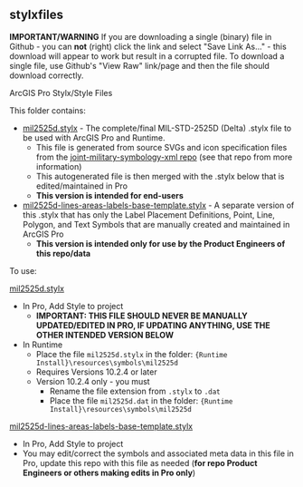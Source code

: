 ## stylxfiles

**IMPORTANT/WARNING** If you are downloading a single (binary) file in Github - you can **not** (right) click the link and select "Save Link As..." - this download will appear to work but result in a corrupted file. To download a single file, use Github's "View Raw" link/page and then the file should download correctly.

ArcGIS Pro Stylx/Style Files

This folder contains:

* [mil2525d.stylx](./mil2525d.stylx) - The complete/final MIL-STD-2525D (Delta) .stylx file to be used with ArcGIS Pro and Runtime.
    * This file is generated from source SVGs and icon specification files from the [joint-military-symbology-xml repo](https://github.com/Esri/joint-military-symbology-xml) (see that repo from more information)
    * This autogenerated file is then merged with the .stylx below that is edited/maintained in Pro
    * **This version is intended for end-users**
* [mil2525d-lines-areas-labels-base-template.stylx](./mil2525d-lines-areas-labels-base-template.stylx) - A separate version of this .stylx that has only the Label Placement Definitions, Point, Line, Polygon, and Text Symbols that are manually created and maintained in ArcGIS Pro
	* **This version is intended only for use by the Product Engineers of this repo/data**

To use:

[mil2525d.stylx](./mil2525d.stylx)

* In Pro, Add Style to project
	* **IMPORTANT: THIS FILE SHOULD NEVER BE MANUALLY UPDATED/EDITED IN PRO, IF UPDATING ANYTHING, USE THE OTHER INTENDED VERSION BELOW**
* In Runtime 
    * Place the file `mil2525d.stylx` in the folder: `{Runtime Install}\resources\symbols\mil2525d`
    * Requires Versions 10.2.4 or later
    * Version 10.2.4 only - you must 
        * Rename the file extension from `.stylx` to `.dat`
        * Place the file `mil2525d.dat` in the folder: `{Runtime Install}\resources\symbols\mil2525d`

[mil2525d-lines-areas-labels-base-template.stylx](./mil2525d-lines-areas-labels-base-template.stylx)

* In Pro, Add Style to project
* You may edit/correct the symbols and associated meta data in this file in Pro, update this repo with this file as needed (**for repo Product Engineers or others making edits in Pro only**)
